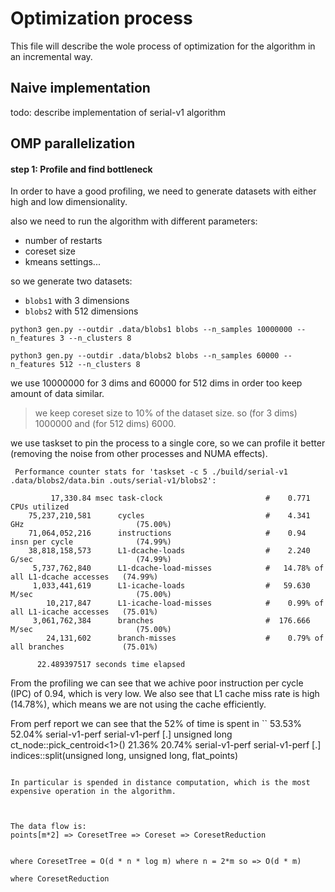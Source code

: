 # Optimization process

This file will describe the wole process of optimization for the algorithm in an incremental way.

## Naive implementation
todo: describe implementation of serial-v1 algorithm

## OMP parallelization

#### step 1: Profile and find bottleneck

In order to have a good profiling, we need to generate datasets with either high and low dimensionality.

also we need to run the algorithm with different parameters:
- number of restarts
- coreset size
- kmeans settings...

so we generate two datasets:
- `blobs1` with 3 dimensions
- `blobs2` with 512 dimensions

```
python3 gen.py --outdir .data/blobs1 blobs --n_samples 10000000 --n_features 3 --n_clusters 8

python3 gen.py --outdir .data/blobs2 blobs --n_samples 60000 --n_features 512 --n_clusters 8
```

we use 10000000 for 3 dims and 60000 for 512 dims in order too keep amount of data similar.

> we keep coreset size to 10% of the dataset size. so (for 3 dims) 1000000 and (for 512 dims) 6000.

we use taskset to pin the process to a single core, so we can profile it better (removing the noise from other processes and NUMA effects).

```
 Performance counter stats for 'taskset -c 5 ./build/serial-v1 .data/blobs2/data.bin .outs/serial-v1/blobs2':

         17,330.84 msec task-clock                       #    0.771 CPUs utilized             
    75,237,210,581      cycles                           #    4.341 GHz                         (75.00%)
    71,064,052,216      instructions                     #    0.94  insn per cycle              (74.99%)
    38,818,158,573      L1-dcache-loads                  #    2.240 G/sec                       (74.99%)
     5,737,762,840      L1-dcache-load-misses            #   14.78% of all L1-dcache accesses   (74.99%)
     1,033,441,619      L1-icache-loads                  #   59.630 M/sec                       (75.00%)
        10,217,847      L1-icache-load-misses            #    0.99% of all L1-icache accesses   (75.01%)
     3,061,762,384      branches                         #  176.666 M/sec                       (75.00%)
        24,131,602      branch-misses                    #    0.79% of all branches             (75.01%)

      22.489397517 seconds time elapsed
```

From the profiling we can see that we achive poor instruction per cycle (IPC) of 0.94, which is very low. We also see that L1 cache miss rate is high (14.78%), which means we are not using the cache efficiently.

From perf report we can see that the 52% of time is spent in 
``
53.53%    52.04%  serial-v1-perf  serial-v1-perf        [.] unsigned long ct_node::pick_centroid<1>()
21.36%    20.74%  serial-v1-perf  serial-v1-perf        [.] indices::split(unsigned long, unsigned long, flat_points) 
```

In particular is spended in distance computation, which is the most expensive operation in the algorithm.



The data flow is:
points[m*2] => CoresetTree => Coreset => CoresetReduction


where CoresetTree = O(d * n * log m) where n = 2*m so => O(d * m)

where CoresetReduction 


